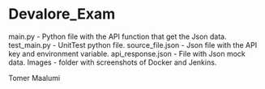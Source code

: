# Devalore_Exam

main.py - Python file with the API function that get the Json data.
test_main.py - UnitTest python file.
source_file.json - Json file with the API key and environment variable.
api_response.json - File with Json mock data.
Images - folder with screenshots of Docker and Jenkins.


Tomer Maalumi